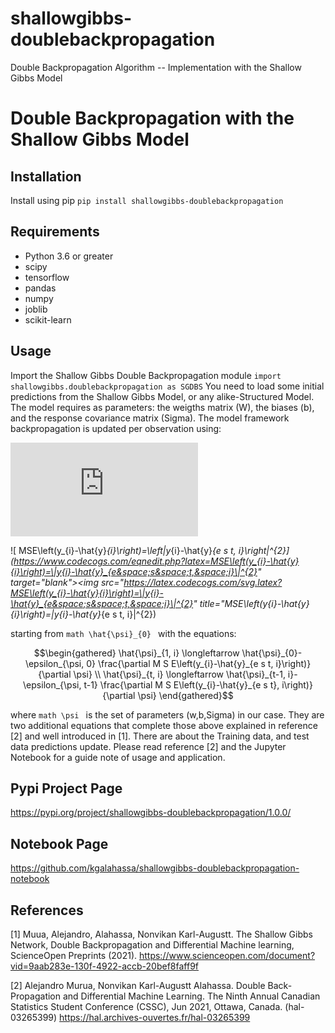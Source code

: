 
# shallowgibbs-doublebackpropagation
Double Backpropagation Algorithm -- Implementation with the Shallow Gibbs Model

# Double Backpropagation with the Shallow Gibbs Model


## Installation
Install using pip
```pip install shallowgibbs-doublebackpropagation```

## Requirements
* Python 3.6 or greater
* scipy
* tensorflow
* pandas
* numpy
* joblib
* scikit-learn

## Usage
Import the Shallow Gibbs Double Backpropagation module
```import shallowgibbs.doublebackpropagation as SGDBS```
You need to load some initial predictions from the Shallow Gibbs Model, or any alike-Structured Model.
The model requires as parameters: the weigths matrix (W), the biases (b), and the response covariance matrix (Sigma).
The model framework backpropagation is updated per observation using:

![equation](http://www.sciweavers.org/tex2img.php?eq=MSE%5Cleft%28y_%7Bi%7D-%5Chat%7By%7D_%7Bi%7D%5Cright%29%3D%5Cleft%5C%7Cy_%7Bi%7D-%5Chat%7By%7D_%7Be%20s%20t%2C%20i%7D%5Cright%5C%7C%5E%7B2%7D&bc=White&fc=Black&im=jpg&fs=12&ff=arev&edit=0)


![ MSE\left(y_{i}-\hat{y}_{i}\right)=\left\|y_{i}-\hat{y}_{e s t, i}\right\|^{2}](https://www.codecogs.com/eqnedit.php?latex=MSE\left(y_{i}-\hat{y}{i}\right)=\|y{i}-\hat{y}_{e&space;s&space;t,&space;i}\|^{2}" target="_blank"><img src="https://latex.codecogs.com/svg.latex?MSE\left(y_{i}-\hat{y}{i}\right)=\|y{i}-\hat{y}_{e&space;s&space;t,&space;i}\|^{2}" title="MSE\left(y_{i}-\hat{y}{i}\right)=\|y{i}-\hat{y}_{e s t, i}\|^{2})
 
starting from ```math \hat{\psi}_{0} ``` with the equations:

```math
\begin{gathered}
\hat{\psi}_{1, i} \longleftarrow \hat{\psi}_{0}-\epsilon_{\psi, 0} \frac{\partial M S E\left(y_{i}-\hat{y}_{e s t, i}\right)}{\partial \psi} \\
\hat{\psi}_{t, i} \longleftarrow \hat{\psi}_{t-1, i}-\epsilon_{\psi, t-1} \frac{\partial M S E\left(y_{i}-\hat{y}_{e s t}, i\right)}{\partial \psi}
\end{gathered}
```

where ```math \psi ``` is the set of parameters (w,b,Sigma) in our case. They are two additional equations that complete those above
explained in reference [2] and well introduced in [1]. There are about the Training data, and test data predictions update. Please read 
reference [2] and the Jupyter Notebook for a guide note of usage and application. 


## Pypi Project Page
 https://pypi.org/project/shallowgibbs-doublebackpropagation/1.0.0/

## Notebook Page
 https://github.com/kgalahassa/shallowgibbs-doublebackpropagation-notebook

## References
[1] Muua, Alejandro, Alahassa, Nonvikan Karl-Augustt. The Shallow Gibbs Network, Double Backpropagation and Differential Machine learning, ScienceOpen Preprints (2021).
 https://www.scienceopen.com/document?vid=9aab283e-130f-4922-accb-20bef8faff9f
 
 
[2] Alejandro Murua, Nonvikan Karl-Augustt Alahassa. Double Back-Propagation and Differential Machine Learning. The Ninth Annual Canadian Statistics Student Conference (CSSC), Jun 2021, Ottawa, Canada. (hal-03265399)
 https://hal.archives-ouvertes.fr/hal-03265399
